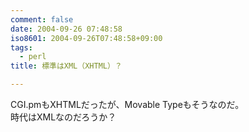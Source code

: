 ```yaml
---
comment: false
date: 2004-09-26 07:48:58
iso8601: 2004-09-26T07:48:58+09:00
tags:
  - perl
title: 標準はXML（XHTML）？

---
```


<div class="entry-body">
                                 <p>CGI.pmもXHTMLだったが、Movable Typeもそうなのだ。<br />
時代はXMLなのだろうか？</p>
                              </div>    	